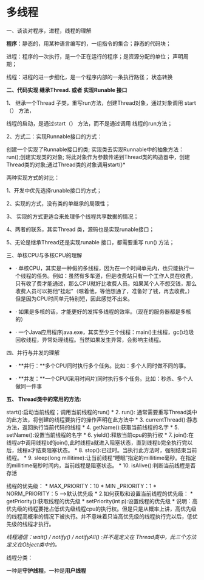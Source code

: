 #  多线程

一、谈谈对程序，进程，线程的理解

**程序**：静态的，用某种语言编写的，一组指令的集合；静态的代码块；

进程：程序的一次执行，是一个正在运行的程序；是资源分配的单位； 声明周期；

线程：进程的进一步细化，是一个程序内部的一条执行路径； 状态转换



**二、代码实现 继承Thread. 或者 实现Runable 接口**

1、 继承一个Thread 子类，重写run方法，创建Thread对象，通过对象调用 start（） 方法，

线程的启动，是通过start（） 方法，而不是通过调用 线程的run方法；



2、方式二：实现Runnable接口的方式：

 创建一个实现了Runnable接口的类; 实现类去实现Runnable中的抽象方法：run();创建实现类的对象; 将此对象作为参数传递到Thread类的构造器中，创建Thread类的对象;通过Thread类的对象调用start()*



两种实现方式的对比：

1、开发中优先选择runable接口的方式；

2、实现的方式，没有类的单继承的局限性；

3、 实现的方式更适合来处理多个线程共享数据的情况；

4、两者的联系，其实Thread 类，源码也是实现runable接口；

5、无论是继承Thread还是实现runable 接口，都需要重写 run() 方法；



三、单核CPU与多核CPU的理解

- ·	单核CPU，其实是一种假的多线程，因为在一个时间单元内，也只能执行一个线程的任务。例如：虽然有多车道，但是收费站只有一个工作人员在收费，只有收了费才能通过，那么CPU就好比收费人员。如果某个人不想交钱，那么收费人员可以把他“挂起”（晾着他，等他想通了，准备好了钱，再去收费。）但是因为CPU时间单元特别短，因此感觉不出来。
- ·	如果是多核的话，才能更好的发挥多线程的效率。（现在的服务器都是多核的）

- ·	一个Java应用程序java.exe，其实至少三个线程：main()主线程，gc()垃圾回收线程，异常处理线程。当然如果发生异常，会影响主线程。

四、并行与并发的理解

- ·	**并行：**多个CPU同时执行多个任务。比如：多个人同时做不同的事。

- ·	**并发：**一个CPU(采用时间片)同时执行多个任务。比如：秒杀、多个人做同一件事



**五、 Thread类中的常用的方法:**

start():启动当前线程；调用当前线程的run()
 \* 2. run(): 通常需要重写Thread类中的此方法，将创建的线程要执行的操作声明在此方法中
 \* 3. currentThread():静态方法，返回执行当前代码的线程
 \* 4. getName():获取当前线程的名字
 \* 5. setName():设置当前线程的名字
 \* 6. yield():释放当前cpu的执行权
 \* 7. join():在线程a中调用线程b的join(),此时线程a就进入阻塞状态，直到线程b完全执行完以后，线程a才结束阻塞状态。
 \* 8. stop():已过时。当执行此方法时，强制结束当前线程。
 \* 9. sleep(long millitime):让当前线程“睡眠”指定的millitime毫秒。在指定的millitime毫秒时间内，当前线程是阻塞状态。
 \* 10. isAlive():判断当前线程是否存活



线程的优先级：
 \* MAX_PRIORITY：10
 \* MIN _PRIORITY：1
 \* NORM_PRIORITY：5 -->默认优先级
 \* 2.如何获取和设置当前线程的优先级：
 \*  getPriority():获取线程的优先级
 \*  setPriority(int p):设置线程的优先级
 \*
 说明：高优先级的线程要抢占低优先级线程cpu的执行权。但是只是从概率上讲，高优先级的线程高概率的情况下被执行。并不意味着只当高优先级的线程执行完以后，低优先级的线程才执行。

*线程通信：wait() / notify() / notifyAll() :并不是定义在 Thread类中，此三个方法定义在Object类中的。*



线程分类：

一种是**守护线程**，一种是**用户线程**